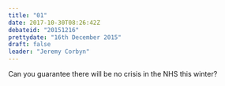 ```yaml
---
title: "01"
date: 2017-10-30T08:26:42Z
debateid: "20151216"
prettydate: "16th December 2015"
draft: false
leader: "Jeremy Corbyn"
---
```


Can you guarantee there will be no crisis in the NHS this winter?